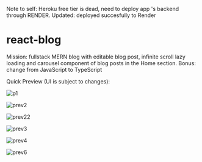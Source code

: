 Note to self: Heroku free tier is dead, need to deploy app 's backend through RENDER.
Updated: deployed succesfully to Render


# react-blog

Mission: fullstack MERN blog with editable blog post, infinite scroll lazy loading and carousel component of blog posts in the Home section.
Bonus: change from JavaScript to TypeScript

Quick Preview (UI is subject to changes):

![p1](https://user-images.githubusercontent.com/69626975/216265328-98abd82d-0658-49a3-8cb8-d5c6c9bbb9c1.PNG)

![prev2](https://user-images.githubusercontent.com/69626975/183281452-ae290e44-9564-4085-8255-2189457dfcf0.PNG)

![prev22](https://user-images.githubusercontent.com/69626975/224693423-35764b5f-0e4d-4643-94da-b98e4a2f98a8.png)


![prev3](https://user-images.githubusercontent.com/69626975/185792096-dd60684f-87dd-43b0-80c0-c5268fd60417.PNG)

![prev4](https://user-images.githubusercontent.com/69626975/185792100-63288c81-96ad-4bf0-a649-708ebb9128f4.PNG)

![prev6](https://user-images.githubusercontent.com/69626975/185792111-9a2e3ebb-430a-4086-bf2f-9c8d3494fab8.PNG)
